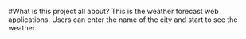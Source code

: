 #What is this project all about?
This is the weather forecast web applications.
Users can enter the name of the city and start to see the weather.